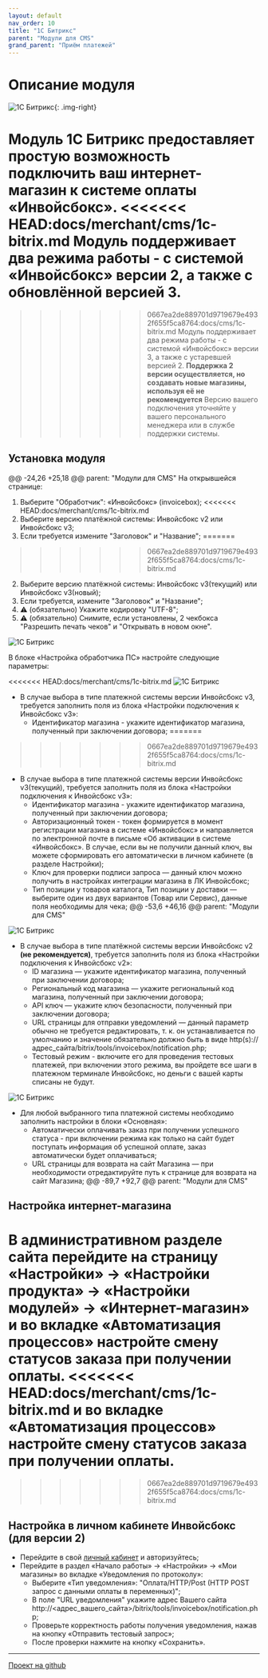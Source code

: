 ```yaml
---
layout: default
nav_order: 10
title: "1С Битрикс"
parent: "Модули для CMS"
grand_parent: "Приём платежей"
---
```


# Описание модуля

![1С Битрикс](/assets/images/cms/1s_bitrix.svg){: .img-right}

Модуль 1С Битрикс предоставляет простую возможность подключить ваш интернет-магазин к системе оплаты «Инвойсбокс».
<<<<<<< HEAD:docs/merchant/cms/1c-bitrix.md
Модуль поддерживает два режима работы - с системой «Инвойсбокс» версии 2, а также с обновлённой версией 3.
=======
>>>>>>> 0667ea2de889701d9719679e4932f655f5ca8764:docs/cms/1c-bitrix.md
Модуль поддерживает два режима работы - с системой «Инвойсбокс» версии 3, а также с устаревшей версией 2.
**Поддержка 2 версии осуществляется, но создавать новые магазины, используя её не рекомендуется**
Версию вашего подключения уточняйте у вашего персонального менеджера или в службе поддержки системы.

## Установка модуля
@@ -24,26 +25,18 @@ parent: "Модули для CMS"
На открывшейся странице:

1. Выберите "Обработчик": «Инвойсбокс» (invoicebox);
<<<<<<< HEAD:docs/merchant/cms/1c-bitrix.md
2. Выберите версию платёжной системы: Инвойсбокс v2 или Инвойсбокс v3;
3. Если требуется измените "Заголовок" и "Название";
=======
>>>>>>> 0667ea2de889701d9719679e4932f655f5ca8764:docs/cms/1c-bitrix.md
2. Выберите версию платёжной системы: Инвойсбокс v3(текущий) или Инвойсбокс v3(новый);
3. Если требуется, измените "Заголовок" и "Название";
4. :warning: (обязательно) Укажите кодировку "UTF-8";
5. :warning: (обязательно) Снимите, если установлены, 2 чекбокса "Разрешить печать чеков" и "Открывать в новом окне".

![1С Битрикс](/assets/images/cms/1c-bitrix/1.jpg)

В блоке «Настройка обработчика ПС» настройте следующие параметры:


<<<<<<< HEAD:docs/merchant/cms/1c-bitrix.md
![1С Битрикс](/assets/images/cms/1c-bitrix/2.png)

- В случае выбора в типе платежной системы версии Инвойсбокс v3, требуется заполнить поля из блока «Настройки подключения к Инвойсбокс v3»:
  - Идентификатор магазина -  укажите идентификатор магазина, полученный при заключении договора;
=======
>>>>>>> 0667ea2de889701d9719679e4932f655f5ca8764:docs/cms/1c-bitrix.md
- В случае выбора в типе платежной системы версии Инвойсбокс v3(текущий), требуется заполнить поля из блока «Настройки подключения к Инвойсбокс v3»:
  - Идентификатор магазина - укажите идентификатор магазина, полученный при заключении договора;
  - Авторизационный токен - токен формируется в момент регистрации магазина в системе «Инвойсбокс» и направляется по электронной почте в письме «Об активации в системе «Инвойсбокс». В случае, если вы не получили данный ключ, вы можете сформировать его автоматически в личном кабинете (в разделе Настройки);
  - Ключ для проверки подписи запроса — данный ключ можно получить в настройках интеграции магазина в ЛК Инвойсбокс;
  - Тип позиции у товаров каталога, Тип позиции у доставки — выберите один из двух вариантов (Товар или Сервис), данные поля необходимы для чека;
    @@ -53,6 +46,16 @@ parent: "Модули для CMS"

![1С Битрикс](/assets/images/cms/1c-bitrix/3.png)

- В случае выбора в типе платёжной системы версии Инвойсбокс v2 **(не рекомендуется)**, требуется заполнить поля из блока «Настройки подключения к Инвойсбокс v2»:
  - ID магазина — укажите идентификатор магазина, полученный при заключении договора;
  - Региональный код магазина — укажите региональный код магазина, полученный при заключении договора;
  - API ключ — укажите ключ безопасности, полученный при заключении договора;
  - URL страницы для отправки уведомлений — данный параметр обычно не требуется редактировать, т. к. он устанавливается по умолчанию и значение обязательно должно быть в виде http(s)://адрес_сайта/bitrix/tools/invoicebox/notification.php;
  - Тестовый режим - включите его для проведения тестовых платежей, при включении этого режима, вы пройдете все шаги в платежном терминале Инвойсбокс, но деньги с вашей карты списаны не будут.

![1С Битрикс](/assets/images/cms/1c-bitrix/2.png)


- Для любой выбранного типа платежной системы необходимо заполнить настройки в блоки «Основная»:
  - Автоматически оплачивать заказ при получении успешного статуса - при включении режима как только на сайт будет поступать информация об успешной оплате, заказ автоматически будет оплачиваться;
  - URL страницы для возврата на сайт Магазина  — при необходимости отредактируйте путь к странице для возврата на сайт Магазина;
    @@ -89,7 +92,7 @@ parent: "Модули для CMS"
## Настройка интернет-магазина

В административном разделе сайта перейдите на страницу «Настройки» → «Настройки продукта» → «Настройки модулей» → «Интернет-магазин»
и во вкладке «Автоматизация процессов» настройте смену статусов заказа при получении оплаты.
<<<<<<< HEAD:docs/merchant/cms/1c-bitrix.md
и во вкладке «Автоматизация процессов» настройте смену статусов заказа при получении оплаты.
=======
>>>>>>> 0667ea2de889701d9719679e4932f655f5ca8764:docs/cms/1c-bitrix.md

## Настройка в личном кабинете Инвойсбокс (для версии 2)

- Перейдите в свой [личный кабинет](https://business.invoicebox.ru/) и авторизуйтесь;
- Перейдите в раздел «Начало работы» → «Настройки» → «Мои магазины» во вкладке «Уведомления по протоколу»:
  - Выберите «Тип уведомления»: "Оплата/HTTP/Post (HTTP POST запрос с данными оплаты в переменных)";
  - В поле "URL уведомления" укажите адрес Вашего сайта http://<адрес_вашего_сайта>/bitrix/tools/invoicebox/notification.php;
  - Проверьте корректность работы получения уведомления, нажав на кнопку «Отправить тестовый запрос»;
  - После проверки нажмите на кнопку «Сохранить».


---

[Проект на github](https://github.com/InvoiceBox/1c-bitrix)

